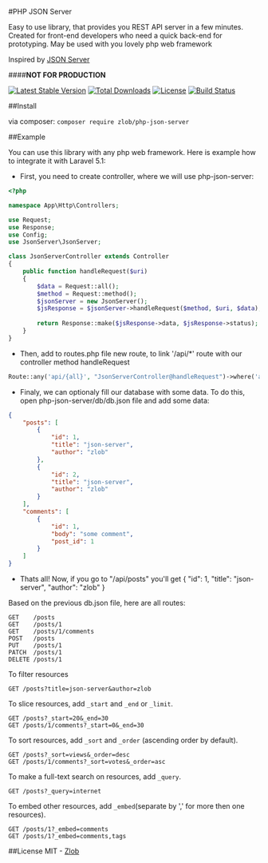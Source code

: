 
#PHP JSON Server

Easy to use library, that provides you REST API server in a few minutes.
Created for front-end developers who need a quick back-end for prototyping.
May be used with you lovely php web framework

Inspired by [JSON Server](https://github.com/typicode/json-server) 

####**NOT FOR PRODUCTION**

[![Latest Stable Version](https://poser.pugx.org/zlob/php-json-server/v/stable)](https://packagist.org/packages/zlob/php-json-server) 
[![Total Downloads](https://poser.pugx.org/zlob/php-json-server/downloads)](https://packagist.org/packages/zlob/php-json-server)
[![License](https://poser.pugx.org/zlob/php-json-server/license)](https://packagist.org/packages/zlob/php-json-server)
[![Build Status](https://travis-ci.org/Zlob/php-json-server.svg?branch=master)](https://travis-ci.org/Zlob/php-json-server)

##Install

via composer: ```composer require zlob/php-json-server```

##Example

You can use this library with any php web framework. Here is example how to integrate it with Laravel 5.1:

* First, you need to create controller, where we will use php-json-server:

``` php
<?php

namespace App\Http\Controllers;

use Request;
use Response;
use Config;
use JsonServer\JsonServer;

class JsonServerController extends Controller
{
    public function handleRequest($uri)
    {
        $data = Request::all();                                             //request data
        $method = Request::method();                                        //request method
        $jsonServer = new JsonServer();                                     //create new JsonServer instance
        $jsResponse = $jsonServer->handleRequest($method, $uri, $data);     //handle request
                                                                            //set retrieved data and http status
        return Response::make($jsResponse->data, $jsResponse->status);      //into Laravel Response object
    }
}
```
* Then, add to routes.php file new route, to link '/api/*' route with our controller method handleRequest
``` php
Route::any('api/{all}', "JsonServerController@handleRequest")->where('all', '.*');
```
* Finaly, we can optionaly fill our database with some data. To do this, open php-json-server/db/db.json file and add some data:
``` json
{
    "posts": [
        {
            "id": 1,
            "title": "json-server",
            "author": "zlob"
        },
        {
            "id": 2,
            "title": "json-server",
            "author": "zlob"
        }
    ],
    "comments": [
        {
            "id": 1,
            "body": "some comment",
            "post_id": 1
        }
    ]
}
```
* Thats all! Now, if you go to "/api/posts" you'll get
{ "id": 1, "title": "json-server", "author": "zlob" }

Based on the previous db.json file, here are all routes:
```
GET    /posts
GET    /posts/1
GET    /posts/1/comments
POST   /posts
PUT    /posts/1
PATCH  /posts/1
DELETE /posts/1
```

To filter resources

```
GET /posts?title=json-server&author=zlob
```

To slice resources, add `_start` and `_end` or `_limit`.

```
GET /posts?_start=20&_end=30
GET /posts/1/comments?_start=0&_end=30
```

To sort resources, add `_sort` and `_order` (ascending order by default).

```
GET /posts?_sort=views&_order=desc
GET /posts/1/comments?_sort=votes&_order=asc
```

To make a full-text search on resources, add `_query`.

```
GET /posts?_query=internet
```

To embed other resources, add `_embed`(separate by ',' for more then one resources).

```
GET /posts/1?_embed=comments
GET /posts/1?_embed=comments,tags
```
##License
MIT - [Zlob](https://github.com/zlob)

